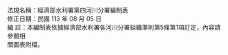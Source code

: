 法規名稱：經濟部水利署第四河川分署編制表  
修正日期：民國 113 年 08 月 05 日  
編 註：本編制表依據經濟部水利署各河川分署組織準則第5條第1項訂定，內容請參閱相  
關圖表附檔。  


